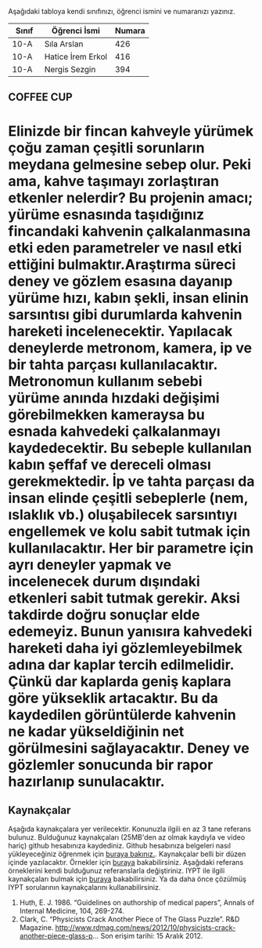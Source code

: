 

Aşağıdaki tabloya kendi sınıfınızı, öğrenci ismini ve numaranızı yazınız. 

Sınıf | Öğrenci İsmi  | Numara
-------|----------------|--------
10-A   | Sıla Arslan | 426
10-A   | Hatice İrem Erkol | 416
10-A   | Nergis Sezgin | 394

##  COFFEE CUP 
#    Elinizde bir fincan kahveyle yürümek çoğu zaman çeşitli sorunların meydana gelmesine sebep olur. Peki ama, kahve taşımayı zorlaştıran etkenler nelerdir? Bu projenin amacı; yürüme esnasında taşıdığınız fincandaki kahvenin çalkalanmasına etki eden parametreler ve nasıl etki ettiğini bulmaktır.Araştırma süreci deney ve gözlem esasına dayanıp yürüme hızı, kabın şekli, insan elinin sarsıntısı gibi durumlarda kahvenin hareketi incelenecektir.  Yapılacak deneylerde metronom, kamera, ip ve bir tahta parçası kullanılacaktır. Metronomun kullanım sebebi yürüme anında hızdaki değişimi görebilmekken kameraysa bu esnada kahvedeki çalkalanmayı kaydedecektir. Bu sebeple kullanılan kabın şeffaf ve dereceli olması gerekmektedir. İp ve tahta parçası da insan elinde çeşitli sebeplerle (nem, ıslaklık vb.) oluşabilecek sarsıntıyı engellemek ve kolu sabit tutmak için kullanılacaktır. Her bir parametre için ayrı deneyler yapmak ve incelenecek durum dışındaki etkenleri sabit tutmak gerekir. Aksi takdirde doğru sonuçlar elde edemeyiz. Bunun yanısıra kahvedeki hareketi daha iyi gözlemleyebilmek adına dar kaplar tercih edilmelidir. Çünkü dar kaplarda geniş kaplara göre yükseklik artacaktır. Bu da kaydedilen görüntülerde kahvenin ne kadar yükseldiğinin net görülmesini sağlayacaktır.  Deney ve gözlemler sonucunda bir rapor hazırlanıp sunulacaktır.
 

## Kaynakçalar  
Aşağıda kaynakçalara yer verilecektir. Konunuzla ilgili en az 3 tane referans bulunuz. Bulduğunuz  kaynakçaları (25MB'den az olmak kaydıyla ve video hariç) github hesabınıza kaydediniz. Github hesabınıza belgeleri nasıl yükleyeceğiniz öğrenmek için [buraya bakınız.](https://help.github.com/articles/adding-a-file-to-a-repository/). Kaynakçalar belli bir düzen içinde yazılacaktır. Örnekler için [buraya](http://www.tubitak.gov.tr/tr/duyuru/bibliyografik-verilerin-duzenlenmesi) bakabilirsiniz. Aşağıdaki referans örneklerini kendi bulduğunuz referanslarla değiştiriniz. IYPT ile ilgili kaynakçaları bulmak için [buraya](http://kit.ilyam.org/) bakabilirsiniz. Ya da daha önce çözülmüş IYPT sorularının kaynakçalarını kullanabilirsiniz. 

 1. Huth, E. J. 1986. “Guidelines on authorship of medical papers”, Annals of Internal Medicine, 104, 269-274.
 2. Clark, C. “Physicists Crack Another Piece of The Glass Puzzle”. R&D Magazine.
http://www.rdmag.com/news/2012/10/physicists-crack-another-piece-glass-p...
Son erişim tarihi: 15 Aralık 2012.

